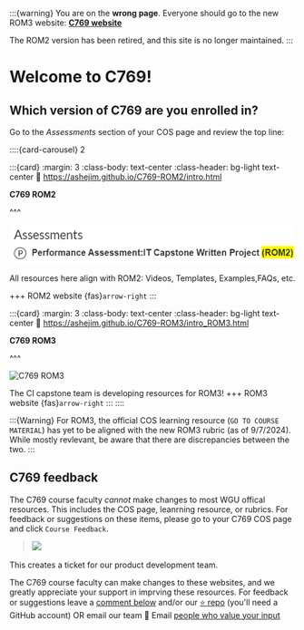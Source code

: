 
:::{warning}
You are on the **wrong page**. Everyone should go to the new ROM3 website:
**[C769 website](https://ashejim.github.io/C769-ROM3/intro_ROM3.html)**

The ROM2 version has been retired, and this site is no longer maintained.
:::

# Welcome to C769!

## Which version of C769 are you enrolled in?

Go to the *Assessments* section of your COS page and review the top line:

::::{card-carousel} 2

:::{card}
:margin: 3
:class-body: text-center
:class-header: bg-light text-center
:link: https://ashejim.github.io/C769-ROM2/intro.html

<!-- new card title -->
**C769 ROM2**
<!-- ![C769 ROM2](./url_images/ROM2-pic-a.png "C769 ROM2") -->
^^^

![C769 ROM2](./url_images/ROM2-pic-a.png "C769 ROM2")
<!-- ```{image} ./url_images/ROM2-pic-a.png
:height: 65
:alt: An image for ROM2. It reads "Performance Assessment:IT Capstone Written Project (ROM2)". 
``` -->

All resources here align with ROM2: Videos, Templates, Examples,FAQs, etc.

+++
ROM2 website {fas}`arrow-right`
:::

:::{card}
:margin: 3
:class-body: text-center
:class-header: bg-light text-center
:link: https://ashejim.github.io/C769-ROM3/intro_ROM3.html

<!-- new card title -->
**C769 ROM3**
<!-- ![C769 ROM3](./url_images/ROM3-pic-a.png "C769 ROM3") -->
^^^

![C769 ROM3](./url_images/ROM3-pic-a.png "C769 ROM3")
<!-- ```{image} ./url_images/ROM3-pic-a.png
:height: 65
:alt: An image for ROM3. It reads "Performance Assessment:IT Capstone Written Project (ROM3)".  -->
<!-- ``` -->

The CI capstone team is developing resources for ROM3!
+++
ROM3 website {fas}`arrow-right`
:::
::::

:::{Warning}
For ROM3, the official COS learning resource (`GO TO COURSE MATERIAL`) has yet to be aligned with the new ROM3 rubric (as of 9/7/2024). While mostly revlevant, be aware that there are  discrepancies between the two.
:::

## C769 feedback

The C769 course faculty *cannot* make changes to most WGU offical resources. This includes the COS page, leanrning resource, or rubrics. For feedback or suggestions on these items, please go to your C769 COS page and click `Course Feedback`.

> <img src="https://github.com/ashejim/C769/blob/main/url_images/course_feedback_link.png?raw=true" height="175px" />

This creates a ticket for our product development team.

The C769 course faculty can make changes to these websites, and we greatly appreciate your support in imprving these resources. For feedback or suggestions leave a [comment below](support:comments) and/or our [⭐ repo](https://github.com/ashejim/C769) (you'll need a GitHub account) OR email our team  📧 Email [people who value your input](mailto:ugcapstoneit@wgu.edu?cc=jim.ashe@wgu.edu;dave.huff@wgu.edu&subject=C769%20website%20feedback&body=Your%20feedback%20here.%20Thank%20you!)


<script
   type="text/javascript"
   src="https://utteranc.es/client.js"
   async="async"
   repo="ashejim/C769"
   issue-term="pathname"
   theme="github-light"
   label="💬 comment"
   crossorigin="anonymous"
/>
